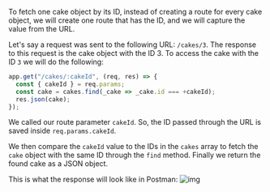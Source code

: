 To fetch one cake object by its ID, instead of creating a route for every cake object, we will create one route that has the ID, and we will capture the value from the URL.

Let's say a request was sent to the following URL: `/cakes/3`. The response to this request is the cake object with the ID 3. To access the cake with the ID `3` we will do the following:

```javascript
app.get("/cakes/:cakeId", (req, res) => {
  const { cakeId } = req.params;
  const cake = cakes.find(_cake => _cake.id === +cakeId);
  res.json(cake);
});
```

We called our route parameter `cakeId`. So, the ID passed through the URL is saved inside `req.params.cakeId`.

We then compare the `cakeId` value to the IDs in the `cakes` array to fetch the `cake` object with the same ID through the `find` method. Finally we return the found cake as a JSON object.

This is what the response will look like in Postman:
![img](https://i.imgur.com/vCwRSlm.png)
